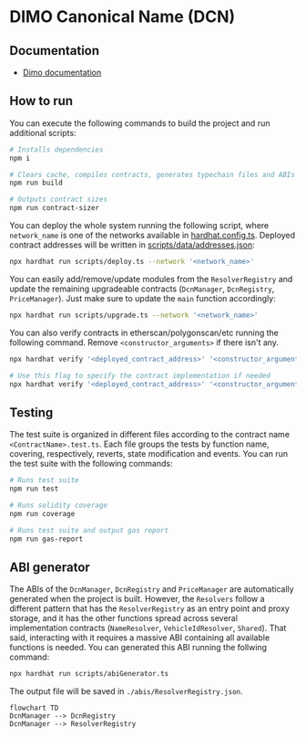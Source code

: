 # DIMO Canonical Name (DCN)

## Documentation

- [Dimo documentation](https://docs.dimo.zone/docs)

## How to run

You can execute the following commands to build the project and run additional scripts:

```sh
# Installs dependencies
npm i

# Clears cache, compiles contracts, generates typechain files and ABIs
npm run build

# Outputs contract sizes
npm run contract-sizer
```

You can deploy the whole system running the following script, where `network_name` is one of the networks available in [hardhat.config.ts](./hardhat.config.ts). Deployed contract addresses will be written in [scripts/data/addresses.json](./scripts/data/addresses.json):

```sh
npx hardhat run scripts/deploy.ts --network '<network_name>'
```

You can easily add/remove/update modules from the `ResolverRegistry` and update the remaining upgradeable contracts (`DcnManager`, `DcnRegistry`, `PriceManager`). Just make sure to update the `main` function accordingly:

```sh
npx hardhat run scripts/upgrade.ts --network '<network_name>'
```

You can also verify contracts in etherscan/polygonscan/etc running the following command. Remove `<constructor_arguments>` if there isn't any.

```sh
npx hardhat verify '<deployed_contract_address>' '<constructor_arguments>' --network '<network_name>'

# Use this flag to specify the contract implementation if needed
npx hardhat verify '<deployed_contract_address>' '<constructor_arguments>' --network '<network_name>' --contract '<contract_path>:<contract_name>'
```

## Testing

The test suite is organized in different files according to the contract name `<ContractName>.test.ts`. Each file groups the tests by function name, covering, respectively, reverts, state modification and events. You can run the test suite with the following commands:

```sh
# Runs test suite
npm run test

# Runs solidity coverage
npm run coverage

# Runs test suite and output gas report
npm run gas-report
```

## ABI generator

The ABIs of the `DcnManager`, `DcnRegistry` and `PriceManager` are automatically generated when the project is built. However, the `Resolvers` follow a different pattern that has the `ResolverRegistry` as an entry point and proxy storage, and it has the other functions spread across several implementation contracts (`NameResolver`, `VehicleIdResolver`, `Shared`). That said, interacting with it requires a massive ABI containing all available functions is needed. You can generated this ABI running the follwing command:

```sh
npx hardhat run scripts/abiGenerator.ts
```

The output file will be saved in `./abis/ResolverRegistry.json`.

```mermaid
flowchart TD
DcnManager --> DcnRegistry
DcnManager --> ResolverRegistry
```
